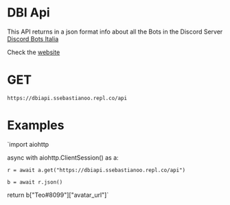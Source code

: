 # DBI Api

This API returns in a json format info about all the Bots in the Discord Server [Discord Bots Italia](https://www.discordbotsitalia.tk/join)

Check the [website](https://dbiapi.ssebastianoo.repl.co)

# GET

`https://dbiapi.ssebastianoo.repl.co/api`

# Examples 

`import aiohttp

async with aiohttp.ClientSession() as a:

    r = await a.get("https://dbiapi.ssebastianoo.repl.co/api")

    b = await r.json()

return b["Teo#8099"]["avatar_url"]`
